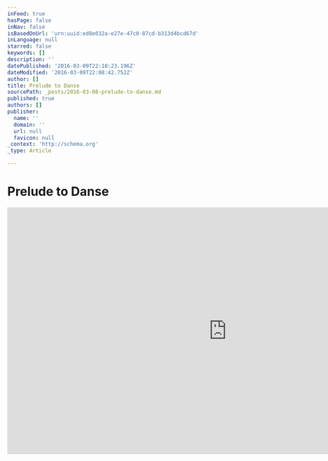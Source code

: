 ```yaml
---
inFeed: true
hasPage: false
inNav: false
isBasedOnUrl: 'urn:uuid:ed8e032a-e27e-47c0-87cd-b313d4bcd67d'
inLanguage: null
starred: false
keywords: []
description: ''
datePublished: '2016-03-09T22:10:23.196Z'
dateModified: '2016-03-09T22:08:42.752Z'
author: []
title: Prelude to Danse
sourcePath: _posts/2016-03-08-prelude-to-danse.md
published: true
authors: []
publisher:
  name: ''
  domain: ''
  url: null
  favicon: null
_context: 'http://schema.org'
_type: Article

---
```

# Prelude to Danse

<iframe src="https://cdn.embedly.com/widgets/media.html?src=https%3A%2F%2Fplayer.vimeo.com%2Fvideo%2F158230649&amp;src_secure=1&amp;url=https%3A%2F%2Fvimeo.com%2F158230649&amp;image=https%3A%2F%2Fi.vimeocdn.com%2Fvideo%2F559688819_1280x720.jpg&amp;key=b7d04c9b404c499eba89ee7072e1c4f7&amp;type=text%2Fhtml&amp;schema=vimeo" width="1000" height="563" scrolling="no" frameborder="0" allowfullscreen="allowfullscreen" style=""></iframe>